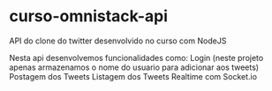 # curso-omnistack-api
API do clone do twitter desenvolvido no curso com NodeJS

Nesta api desenvolvemos funcionalidades como:
  Login (neste projeto apenas armazenamos o nome do usuario para adicionar aos tweets)
  Postagem dos Tweets
  Listagem dos Tweets
  Realtime com Socket.io
